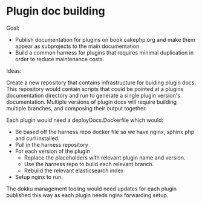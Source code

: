 # Plugin doc building

Goal:

* Publish documentation for plugins on book.cakephp.org and make them appear
  as subprojects to the main documentation
* Build a common harness for plugins that requires minimal duplication in order
  to reduce maintenance costs.

Ideas:

Create a new repository that contains infrastructure for buiding plugin docs.
This repository would contain scripts that could be pointed at a plugins
documentation directory and run to generate a single plugin version's
documentation. Multiple versions of plugin docs will require building multiple
branches, and composing their output together.

Each plugin would need a deployDocs.Dockerfile which would:

- Be based off the harness repo docker file so we have nginx, sphinx
  php and curl installed.
- Pull in the harness repository
- For each version of the plugin
    - Replace the placeholders with relevant plugin name and version.
    - Use the harness repo to build each relevant branch.
    - Rebuild the relevant elasticsearch index
- Setup nginx to run.

The dokku management tooling would need updates for each plugin published this
way as each plugin needs nginx forwarding setup.
